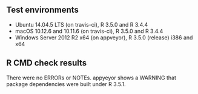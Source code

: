 ## Test environments

* Ubuntu 14.04.5 LTS (on travis-ci), R 3.5.0 and R 3.4.4
* macOS 10.12.6 and 10.11.6 (on travis-ci), R 3.5.0 and R 3.4.4
* Windows Server 2012 R2 x64 (on appveyor), R 3.5.0 (release) i386 and x64

## R CMD check results

There were no ERRORs or NOTEs. appyeyor shows a WARNING that package
dependencies were built under R 3.5.1.
